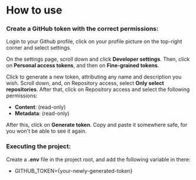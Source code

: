 # How to use
### Create a GitHub token with the correct permissions:
Login to your Github profile, click on your profile picture on the top-right corner and select settings.

On the settings page, scroll down and click **Developer settings**. Then, click on **Personal access tokens**, and then on **Fine-grained tokens**. 

Click to generate a new token, attributing any name and description you wish. Scroll down, and, on Repository access, select **Only select repositories**. After that, click on Repository access and select the following permissions:
- **Content**: (read-only)
- **Metadata**: (read-only)

After this, click on **Generate token**. Copy and paste it somewhere safe, for you won't be able to see it again.

### Executing the project:

Create a **.env** file in the project root, and add the following variable in there:

- GITHUB_TOKEN={your-newly-generated-token}
